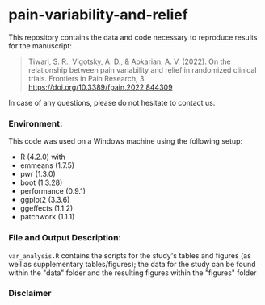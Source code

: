 # pain-variability-and-relief
This repository contains the data and code necessary to reproduce results for the manuscript: 

> Tiwari, S. R., Vigotsky, A. D., & Apkarian, A. V. (2022). On the relationship between pain variability and relief in randomized clinical trials. Frontiers in Pain Research, 3. https://doi.org/10.3389/fpain.2022.844309

In case of any questions, please do not hesitate to contact us.

### Environment:

This code was used on a Windows machine using the following setup:
- R (4.2.0) with
- emmeans (1.7.5) 
- pwr (1.3.0)
- boot (1.3.28)
- performance (0.9.1)
- ggplot2 (3.3.6)
- ggeffects (1.1.2)
- patchwork (1.1.1)

### File and Output Description:
`var_analysis.R` contains the scripts for the study's tables and figures (as well as supplementary tables/figures); the data for the study can be found within the "data" folder and the resulting figures within the "figures" folder

### Disclaimer
